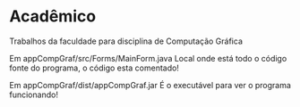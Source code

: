 # Acadêmico
Trabalhos da faculdade para disciplina de Computação Gráfica

Em appCompGraf/src/Forms/MainForm.java
Local onde está todo o código fonte do programa, o código esta comentado!

Em appCompGraf/dist/appCompGraf.jar
É o executável para ver o programa funcionando!

